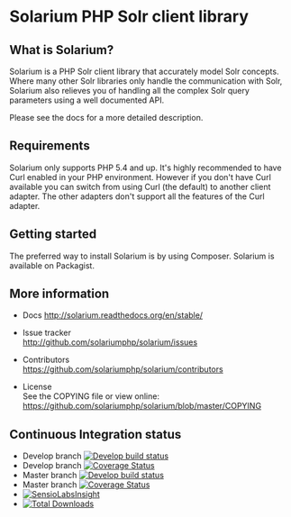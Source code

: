 # Solarium PHP Solr client library


## What is Solarium?

Solarium is a PHP Solr client library that accurately model Solr concepts. Where many other Solr libraries only handle
the communication with Solr, Solarium also relieves you of handling all the complex Solr query parameters using a
well documented API.

Please see the docs for a more detailed description.

## Requirements

Solarium only supports PHP 5.4 and up.
It's highly recommended to have Curl enabled in your PHP environment. However if you don't have Curl available you can
switch from using Curl (the default) to another client adapter. The other adapters don't support all the features of the
Curl adapter.

## Getting started

The preferred way to install Solarium is by using Composer. Solarium is available on Packagist.

## More information

* Docs
  http://solarium.readthedocs.org/en/stable/

* Issue tracker   
  http://github.com/solariumphp/solarium/issues

* Contributors    
  https://github.com/solariumphp/solarium/contributors

* License   
  See the COPYING file or view online:  
  https://github.com/solariumphp/solarium/blob/master/COPYING

## Continuous Integration status

* Develop branch [![Develop build status](https://secure.travis-ci.org/solariumphp/solarium.png?branch=develop)](http://travis-ci.org/solariumphp/solarium)
* Develop branch [![Coverage Status](https://coveralls.io/repos/solariumphp/solarium/badge.png?branch=develop)](https://coveralls.io/r/solariumphp/solarium?branch=develop)
* Master branch [![Develop build status](https://secure.travis-ci.org/solariumphp/solarium.png?branch=master)](http://travis-ci.org/solariumphp/solarium)
* Master branch [![Coverage Status](https://coveralls.io/repos/solariumphp/solarium/badge.png?branch=master)](https://coveralls.io/r/solariumphp/solarium?branch=master)
* [![SensioLabsInsight](https://insight.sensiolabs.com/projects/292e29f7-10a9-4685-b9ac-37925ebef9ae/small.png)](https://insight.sensiolabs.com/projects/292e29f7-10a9-4685-b9ac-37925ebef9ae)
* [![Total Downloads](https://poser.pugx.org/solarium/solarium/downloads.svg)](https://packagist.org/packages/solarium/solarium)


